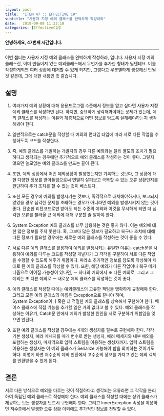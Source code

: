 ```yaml
---
layout: post
title:  "ITEM 47 :: EFFECTIVE C#"
subtitle: "사용자 지정 예외 클래스를 완벽하게 작성하라"
date:   2019-09-08 11:33:10
categories: [EffectiveC샵]
---
```


**안녕하세요, 47번째 시간입니다.**

___

이번 챕터는 사용자 지정 예외 클래스를 완벽하게 작성하라, 입니다.
사용자 지정 예외 클래스란, 이미 만들어져 있는 예외클래스에서 무언가를 추가한 형태가 될텐데요. 이를 작성하게되면 여러 상황에 대처할 수 있게 되지만, 그렇다고 무분별하게 생성해선 안될 것 같은데, 그에 대한 내용인 것 같습니다.

## 설명

1. 여러가지 예외 상황에 대해 응용프로그램 수준에서 정보를 얻고 싶다면 사용자 지정 예외 클래스를 작성하면 된다. 하지만, 중요하게 생각해봐야하는 문제가 있는데, 예외 클래스를 작성하는 이유와 계층적으로 어떤 정보를 담도록 설계해야하는지 생각해봐야 한다.

2. 일반적으로는 catch문을 작성할 때 예외의 런타임 타입에 따라 서로 다른 작업을 수행하도록 코드를 작성한다.

3. 즉, 예외 클래스를 개발하는 개발자의 경우 다른 예외와는 달리 별도의 조치가 필요하다고 생각되는 경우에만 추가적으로 예외 클래스를 작성하는 것이 좋다. 그렇지 않으면 쓸모없는 예외 클래스를 만드는 꼴이 된다.

4. 또한, 예외 상황에서 어떤 예외상황이 발생했는지만 기록하는 것보다, 그 상황에 대한 다양한 정보를 받아들임으로써 면밀히 살펴보고 극복할 수 있는 오류 상황인지를 판단하여 추가 조치를 할 수 있는 것이 베스트다.


5. 또한 모든 경우에 예외를 발생시키는 것보다, 즉각적으로 대처해야하거나, 보고되지 않았을 경우 심각한 문제를 초래하는 경우가 아니라면 예외를 발생시키지 않는 것이 좋다. 단순한 리턴코드로만 받아도 되는 수준의 예외와 이것을 무시하게 되면 더 심각한 오류를 불러올 큰 예외에 대해 구분할 줄 알아야 한다.

6. System.Exception 예외 클래스를 너무 남용하는 것은 좋지 않다. 이는 예외에 대한 많은 정보를 주지 못한다. 혹, 그보다 많은 정보가 필요하고 복구나 조치에 대해 다른 정보가 필요할 경우에는 새로운 예외 클래스를 작성하는 것이 좋을 수 있다.

7. 서로 다른 예외 클래스를 활용하여 예외를 발생시키는 유일한 이유는 catch문을 사용하여 예외를 다루는 코드를 작성할 개발자가 그 각각을 구분하여 서로 다른 작업을 수행할 수 있도록 해주기 위함이다. 따라소 추가적인 정보를 담도록 작성해야 제대로 된 예외 클래스를 작성할 수 있다. 또한, 해당 예외가 다른 작업이나 복구 메커니즘으로 이어질 가능성이 있다면,  ㅡ 하나의 예외에서 또 다른 예외로, 그리고 그 예외는 또 다른 예외로 ㅡ 새로운 예외 클래스를 작성하는 것이 좋다.


8. 예외 클래스를 작성할 때에는 예외클래스의 고유한 책임을 명확하게 규정해야 한다. 그리고 모든 예외 클래스의 이름은 Exception으로 끝나야 하며, System.Exception이나 혹은 더 적절한 예외 클래스를 상속해서 구현해야 한다. 베이스 클래스에 직접 기능을 추가할 일은 거의 없다고 볼 수 있다. 예외 클래스를 작성하는 이유가, Catch문 안에서 예외가 발생한 원인을 서로 구분하기 위함임을 잊으면 안된다.


9. 또한 예외 클래스를 작성할 경우에는 4개의 생성자를 필수로 구현해야 한다. 각각 기본 생성자, 에러 메세지를 매개 변수로 받는 생성자, 에러 메세지와 내부 예외를 포함하는 생성자, 마지막으로 입력 스트림을 이용하는 생성자까지. 입력 스트림을 이용하는 생성자는 이 예외 클래스가 Serialize 가능해야 함을 의미하는 것이기도 하다. 이렇게 하면 저수준의 예외 반환에서 고수준의 정보를 가지고 있는 예외 객체를 반환받을 수 있게 된다.

## 결론
	
서로 다른 방식으로 예외를 다루는 것이 적절하다고 생각되는 오류라면 그 각각을 분리하여 독립된 예외 클래스로 작성해야 한다. 예외 클래스를 작성할 때에는 상위 클래스가 제공하는 모든 생성자를 반드시 구현해야 한다. 그리고 InnerException 속성을 이용하면 저수준에서 발생한 오류 상황 이외에도 추가적인 정보를 전달할 수 있다.


